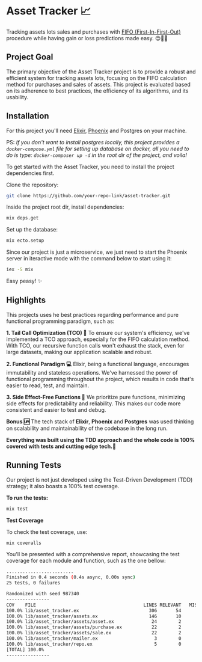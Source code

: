 # Asset Tracker 📈

Tracking assets lots sales and purchases with [FIFO (First-In-First-Out)](https://en.wikipedia.org/wiki/FIFO_and_LIFO_accounting#FIFO_principle) procedure while having gain or loss predictions made easy. 😌👌🏻

## Project Goal

The primary objective of the Asset Tracker project is to provide a robust and efficient system for tracking assets lots, focusing on the FIFO calculation method for purchases and sales of assets. This project is evaluated based on its adherence to best practices, the efficiency of its algorithms, and its usability.

## Installation

For this project you'll need [Elixir](https://elixir-lang.org/install.html), [Phoenix](https://www.phoenixframework.org/) and Postgres on your machine.

PS: *If you don't want to install postgres locally, this project provides a `docker-compose.yml` file for setting up database on docker, all you need to do is type: `docker-composer up -d` in the root dir of the project, and voila!*

To get started with the Asset Tracker, you need to install the project dependencies first.

Clone the repository:

``` bash
git clone https://github.com/your-repo-link/asset-tracker.git
```

Inside the project root dir, install dependencies:

``` bash
mix deps.get
```

Set up the database:

``` bash
mix ecto.setup
````

Since our project is just a microservice, we just need to start the Phoenix server in iteractive mode with the command below to start using it:

``` bash
iex -S mix
```

Easy peasy! ✨

## Highlights

This projects uses he best practices regarding performance and pure functional programming paradigm, such as:

**1. Tail Call Optimization (TCO) 🚀**
To ensure our system's efficiency, we've implemented a TCO approach, especially for the FIFO calculation method. With TCO, our recursive function calls won't exhaust the stack, even for large datasets, making our application scalable and robust.

**2. Functional Paradigm 💻**
Elixir, being a functional language, encourages immutability and stateless operations. We've harnessed the power of functional programming throughout the project, which results in code that's easier to read, test, and maintain.

**3. Side Effect-Free Functions 💊**
We prioritize pure functions, minimizing side effects for predictability and reliability. This makes our code more consistent and easier to test and debug.

**Bonus 🆙**
The tech stack of **Elixir**, **Phoenix** and **Postgres** was used thinking on scalability and maintainability of the codebase in the long run.

**Everything was built using the **TDD** approach and the whole code is 100% covered with tests and cutting edge tech.🔪**

## Running Tests

Our project is not just developed using the Test-Driven Development (TDD) strategy; it also boasts a 100% test coverage.

**To run the tests:**

``` bash
mix test
```

**Test Coverage**

To check the test coverage, use:

``` bash
mix coveralls
```

You'll be presented with a comprehensive report, showcasing the test coverage for each module and function, such as the one bellow:

```bash
.........................
Finished in 0.4 seconds (0.4s async, 0.00s sync)
25 tests, 0 failures

Randomized with seed 987340
----------------
COV    FILE                                        LINES RELEVANT   MISSED
100.0% lib/asset_tracker.ex                          306       54        0
100.0% lib/asset_tracker/assets.ex                   146       10        0
100.0% lib/asset_tracker/assets/asset.ex              24        2        0
100.0% lib/asset_tracker/assets/purchase.ex           22        2        0
100.0% lib/asset_tracker/assets/sale.ex               22        2        0
100.0% lib/asset_tracker/mailer.ex                     3        0        0
100.0% lib/asset_tracker/repo.ex                       5        0        0
[TOTAL] 100.0%
----------------
```
